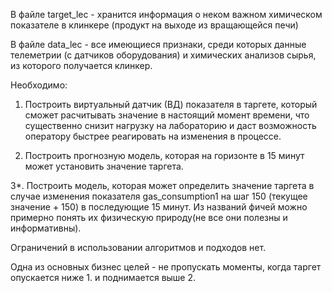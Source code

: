 В файле target_lec - хранится информация о неком важном химическом показателе в клинкере (продукт на выходе из вращающейся печи)

В файле data_lec - все имеющиеся признаки, среди которых данные телеметрии (с датчиков оборудования) и химических анализов сырья, из которого получается клинкер.

Необходимо:

1. Построить виртуальный датчик (ВД) показателя в таргете, который сможет расчитывать значение в настоящий момент времени,  что существенно снизит нагрузку на лабораторию и даст возможность оператору быстрее реагировать на изменения в процессе.

2. Построить прогнозную модель, которая на горизонте в 15 минут может установить значение таргета.

3*. Построить модель, которая может определить значение таргета в случае изменения показателя gas_consumption1 на шаг 150 (текущее значение + 150) в последующие 15 минут.
Из названий фичей можно примерно понять их физическую природу(не все они полезны и информативны).

Ограничений в использовании алгоритмов и подходов нет.

Одна из основных бизнес целей - не пропускать моменты, когда таргет опускается ниже 1. и поднимается выше 2.